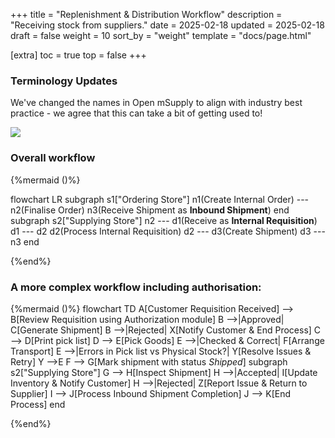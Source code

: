 +++
title = "Replenishment & Distribution Workflow"
description = "Receiving stock from suppliers."
date = 2025-02-18
updated = 2025-02-18
draft = false
weight = 10
sort_by = "weight"
template = "docs/page.html"

[extra]
toc = true
top = false
+++

### Terminology Updates

We've changed the names in Open mSupply to align with industry best practice - we agree that this can take a bit of getting used to!

![](introduction/images/718a9a8a37f700ca67885cef12ac6767a7a9c5c5.png)

### Overall workflow

{%mermaid ()%}

flowchart LR
    subgraph s1["Ordering Store"]
        n1(Create Internal Order) --- n2(Finalise Order)
        n3(Receive Shipment as **Inbound Shipment**)
    end
    subgraph s2["Supplying Store"]
        n2 --- d1(Receive as **Internal Requisition**)
        d1 --- d2
        d2(Process Internal Requisition)
        d2 --- d3(Create Shipment)
        d3 --- n3
    end

{%end%}


### A more complex workflow including authorisation:

{%mermaid ()%}
flowchart TD
  A[Customer Requisition Received] --> B[Review Requisition using Authorization module]
  B -->|Approved| C[Generate Shipment]
  B -->|Rejected| X[Notify Customer & End Process]
  C --> D[Print pick list]
  D --> E[Pick Goods]
  E -->|Checked & Correct| F[Arrange Transport]
  E -->|Errors in 
   Pick list 
   vs 
   Physical Stock?| Y[Resolve Issues & Retry]
  Y -->E
  F --> G[Mark shipment with status _Shipped_]
subgraph s2["Supplying Store"]
  G --> H[Inspect Shipment]
  H -->|Accepted| I[Update Inventory & Notify Customer]
  H -->|Rejected| Z[Report Issue & Return to Supplier]
  I --> J[Process Inbound Shipment Completion]
  J --> K[End Process]
  end

{%end%}